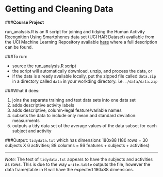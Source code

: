 Getting and Cleaning Data  
==========  
###**Course Project**  

run_analysis.R is an R script for joining and tidying the Human Activity Recognition Using Smartphones data set (UCI HAR Dataset) available from the UCI Machine Learning Repository available [here](http://archive.ics.uci.edu/ml/datasets/Human+Activity+Recognition+Using+Smartphones) where a full description can be found.

###To run:
- source the run_analysis.R script
- the script will automatically download, unzip, and process the data, or
- if the data is already available locally, put the zipped file called `data.zip` in a directory called `data` in your workding directory. i.e. `./data/data.zip`

###What it does:  
1. joins the separate training and test data sets into one data set
2. adds descriptive activity labels
3. adds descriptive, column-legal feature/variable names
4. subsets the data to include only mean and standard deviation measurments
5. outputs a tidy data set of the average values of the data subset for each subject and activity

###Output:
`tidydata.txt` which has dimensions 180x88 (180 rows = 30 subjects X 6 activities; 88 columns = 86 features + subjects + activities)
  
    
--------    
_Note:_ The text of `tidydata.txt` appears to have the subjects and activities as rows. This is due to the way `write.table` outputs the file, however the data frame/table in R will have the expected 180x88 dimensions.

